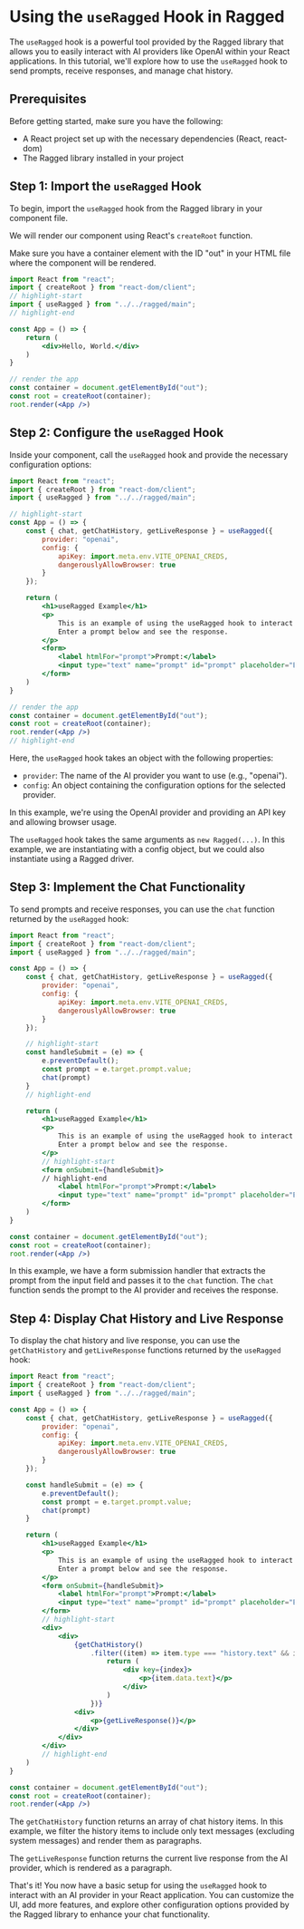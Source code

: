 # Using the `useRagged` Hook in Ragged

The `useRagged` hook is a powerful tool provided by the Ragged library that allows you to easily interact with AI providers like OpenAI within your React applications. In this tutorial, we'll explore how to use the `useRagged` hook to send prompts, receive responses, and manage chat history.

## Prerequisites

Before getting started, make sure you have the following:

- A React project set up with the necessary dependencies (React, react-dom)
- The Ragged library installed in your project

## Step 1: Import the `useRagged` Hook

To begin, import the `useRagged` hook from the Ragged library in your component file.

We will render our component using React's `createRoot` function.

Make sure you have a container element with the ID "out" in your HTML file where the component will be rendered.

```jsx
import React from "react";
import { createRoot } from "react-dom/client";
// highlight-start
import { useRagged } from "../../ragged/main";
// highlight-end

const App = () => {
    return (
        <div>Hello, World.</div>
    )
}

// render the app
const container = document.getElementById("out");
const root = createRoot(container);
root.render(<App />)
```

## Step 2: Configure the `useRagged` Hook

Inside your component, call the `useRagged` hook and provide the necessary configuration options:

```jsx
import React from "react";
import { createRoot } from "react-dom/client";
import { useRagged } from "../../ragged/main";

// highlight-start
const App = () => {
    const { chat, getChatHistory, getLiveResponse } = useRagged({
        provider: "openai",
        config: {
            apiKey: import.meta.env.VITE_OPENAI_CREDS,
            dangerouslyAllowBrowser: true
        }
    });

    return (
        <h1>useRagged Example</h1>
        <p>
            This is an example of using the useRagged hook to interact with the OpenAI API.
            Enter a prompt below and see the response.
        </p>
        <form>
            <label htmlFor="prompt">Prompt:</label>
            <input type="text" name="prompt" id="prompt" placeholder="Enter your prompt here" />
        </form>
    )
}

// render the app
const container = document.getElementById("out");
const root = createRoot(container);
root.render(<App />)
// highlight-end
```

 Here, the `useRagged` hook takes an object with the following properties:
- `provider`: The name of the AI provider you want to use (e.g., "openai").
- `config`: An object containing the configuration options for the selected provider.

In this example, we're using the OpenAI provider and providing an API key and allowing browser usage.

The `useRagged` hook takes the same arguments as `new Ragged(...)`. In this example, we are instantiating with a config object, but we could also instantiate using a Ragged driver.

## Step 3: Implement the Chat Functionality

To send prompts and receive responses, you can use the `chat` function returned by the `useRagged` hook:

```jsx
import React from "react";
import { createRoot } from "react-dom/client";
import { useRagged } from "../../ragged/main";

const App = () => {
    const { chat, getChatHistory, getLiveResponse } = useRagged({
        provider: "openai",
        config: {
            apiKey: import.meta.env.VITE_OPENAI_CREDS,
            dangerouslyAllowBrowser: true
        }
    });

    // highlight-start
    const handleSubmit = (e) => {
        e.preventDefault();
        const prompt = e.target.prompt.value;
        chat(prompt)
    }
    // highlight-end

    return (
        <h1>useRagged Example</h1>
        <p>
            This is an example of using the useRagged hook to interact with the OpenAI API.
            Enter a prompt below and see the response.
        </p>
        // highlight-start
        <form onSubmit={handleSubmit}>
        // highlight-end
            <label htmlFor="prompt">Prompt:</label>
            <input type="text" name="prompt" id="prompt" placeholder="Enter your prompt here" />
        </form>
    )
}

const container = document.getElementById("out");
const root = createRoot(container);
root.render(<App />)
```

In this example, we have a form submission handler that extracts the prompt from the input field and passes it to the `chat` function. The `chat` function sends the prompt to the AI provider and receives the response.

## Step 4: Display Chat History and Live Response

To display the chat history and live response, you can use the `getChatHistory` and `getLiveResponse` functions returned by the `useRagged` hook:

```jsx
import React from "react";
import { createRoot } from "react-dom/client";
import { useRagged } from "../../ragged/main";

const App = () => {
    const { chat, getChatHistory, getLiveResponse } = useRagged({
        provider: "openai",
        config: {
            apiKey: import.meta.env.VITE_OPENAI_CREDS,
            dangerouslyAllowBrowser: true
        }
    });

    const handleSubmit = (e) => {
        e.preventDefault();
        const prompt = e.target.prompt.value;
        chat(prompt)
    }

    return (
        <h1>useRagged Example</h1>
        <p>
            This is an example of using the useRagged hook to interact with the OpenAI API.
            Enter a prompt below and see the response.
        </p>
        <form onSubmit={handleSubmit}>
            <label htmlFor="prompt">Prompt:</label>
            <input type="text" name="prompt" id="prompt" placeholder="Enter your prompt here" />
        </form>
        // highlight-start
        <div>
            <div>
                {getChatHistory()
                    .filter((item) => item.type === "history.text" && item.role !== "system").map((item, index) => {
                        return (
                            <div key={index}>
                                <p>{item.data.text}</p>
                            </div>
                        )
                    })}
                <div>
                    <p>{getLiveResponse()}</p>
                </div>
            </div>
        </div>
        // highlight-end
    )
}

const container = document.getElementById("out");
const root = createRoot(container);
root.render(<App />)
```

The `getChatHistory` function returns an array of chat history items. In this example, we filter the history items to include only text messages (excluding system messages) and render them as paragraphs.

The `getLiveResponse` function returns the current live response from the AI provider, which is rendered as a paragraph.

That's it! You now have a basic setup for using the `useRagged` hook to interact with an AI provider in your React application. You can customize the UI, add more features, and explore other configuration options provided by the Ragged library to enhance your chat functionality.